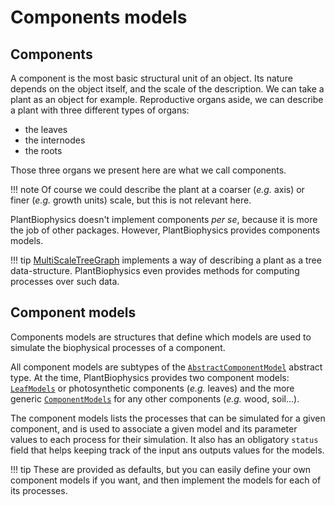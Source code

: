 # Components models

## Components

A component is the most basic structural unit of an object. Its nature depends on the object itself, and the scale of the description. We can take a plant as an object for example. Reproductive organs aside, we can describe a plant with three different types of organs:

- the leaves
- the internodes
- the roots

Those three organs we present here are what we call components.

!!! note
    Of course we could describe the plant at a coarser (*e.g.* axis) or finer (*e.g.* growth units) scale, but this is not relevant here.

PlantBiophysics doesn't implement components *per se*, because it is more the job of other packages. However, PlantBiophysics provides components models.

!!! tip
    [MultiScaleTreeGraph](https://vezy.github.io/MultiScaleTreeGraph.jl/stable/) implements a way of describing a plant as a tree data-structure. PlantBiophysics even provides methods for computing processes over such data.

## Component models

Components models are structures that define which models are used to simulate the biophysical processes of a component.

All component models are subtypes of the [`AbstractComponentModel`](@ref) abstract type. At the time, PlantBiophysics provides two component models: [`LeafModels`](@ref) or photosynthetic components (*e.g.* leaves) and the more generic [`ComponentModels`](@ref) for any other components (*e.g.* wood, soil...).

The component models lists the processes that can be simulated for a given component, and is used to associate a given model and its parameter values to each process for their simulation. It also has an obligatory `status` field that helps keeping track of the input ans outputs values for the models.

!!! tip
    These are provided as defaults, but you can easily define your own component models if you want, and then implement the models for each of its processes.
